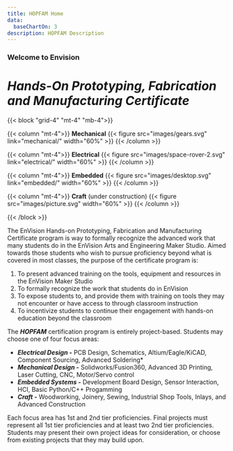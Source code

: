 ```yaml
---
title: HOPFAM Home
data:
  baseChartOn: 3
description: HOPFAM Description
---
```

### Welcome to Envision

# *Hands-On Prototyping, Fabrication and Manufacturing Certificate*

{{< block "grid-4" "mt-4" "mb-4">}}

{{< column  "mt-4">}}
**Mechanical**
{{< figure src="images/gears.svg" link="mechanical/" width="60%" >}}
{{< /column >}}

{{< column "mt-4">}}
**Electrical**
{{< figure src="images/space-rover-2.svg" link="electrical/" width="60%" >}}
{{< /column >}}

{{< column "mt-4">}}
**Embedded**
{{< figure src="images/desktop.svg" link="embedded/" width="60%" >}}
{{< /column >}}

{{< column "mt-4">}}
**Craft** (under construction)
{{< figure src="images/picture.svg" width="60%" >}}
{{< /column >}}

{{< /block >}}

The EnVision Hands-on Prototyping, Fabrication and Manufacturing Certificate program is way to formally recognize the advanced work that many students do in the EnVision Arts and Engineering Maker Studio. Aimed towards those students who wish to pursue proficiency beyond what is covered in most classes, the purpose of the certificate program is:

1. To present advanced training on the tools, equipment and resources in the EnVision Maker Studio
2. To formally recognize the work that students do in EnVision
3. To expose students to, and provide them with training on tools they may not encounter or have access to through classroom instruction
4. To incentivize students to continue their engagement with hands-on education beyond the classroom

The ***HOPFAM*** certification program is entirely project-based. Students may choose one of four focus areas:

* ***Electrical Design* -** PCB Design, Schematics, Altium/Eagle/KiCAD, Component Sourcing, Advanced Soldering*
* ***Mechanical Design -*** Solidworks/Fusion360, Advanced 3D Printing, Laser Cutting, CNC, Motor/Servo control
* ***Embedded Systems -***  Development Board Design, Sensor Interaction, HCI, Basic Python/C++ Progamming
* ***Craft -***  Woodworking, Joinery, Sewing, Industrial Shop Tools, Inlays, and Advanced Construction

Each focus area has 1st and 2nd tier proficiencies. Final projects must represent all 1st tier proficiencies and at least two 2nd tier proficiencies. Students may present their own project ideas for consideration, or choose from existing projects that they may build upon.